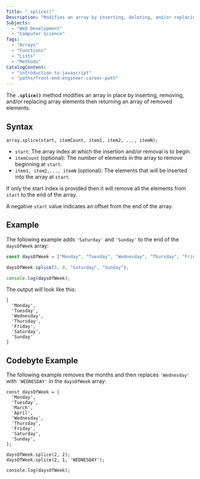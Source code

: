 ```yaml
---
Title: ".splice()"
Description: "Modifies an array by inserting, deleting, and/or replacing array elements then returns an array of deleted elements."
Subjects:
  - "Web Development"
  - "Computer Science"
Tags:
  - "Arrays"
  - "Functions"
  - "Lists"
  - "Methods"
CatalogContent:
  - "introduction-to-javascript"
  - "paths/front-end-engineer-career-path"
---
```


The **`.splice()`** method modifies an array in place by inserting, removing, and/or replacing array elements then returning an array of removed elements.

## Syntax

```pseudo
array.splice(start, itemCount, item1, item2, ..., itemN);
```

- `start`: The array index at which the insertion and/or removal is to begin.
- `itemCount` (optional): The number of elements in the array to remove beginning at `start`.
- `item1, item2,..., itemN` (optional): The elements that will be inserted into the array at `start`.

If only the start index is provided then it will remove all the elements from `start` to the end of the array.

A negative `start` value indicates an offset from the end of the array.

## Example

The following example adds `'Saturday'` and `'Sunday'` to the end of the `daysOfWeek` array:

```js
const daysOfWeek = ["Monday", "Tuesday", "Wednesday", "Thursday", "Friday"];

daysOfWeek.splice(5, 0, "Saturday", "Sunday");

console.log(daysOfWeek);
```

The output will look like this:

```shell
[
  'Monday',
  'Tuesday',
  'Wednesday',
  'Thursday',
  'Friday',
  'Saturday',
  'Sunday'
]
```

## Codebyte Example

The following example removes the months and then replaces `'Wednesday'` with `'WEDNESDAY'` in the `daysOfWeek` array:

```codebyte/javascript
const daysOfWeek = [
  'Monday',
  'Tuesday',
  'March',
  'April',
  'Wednesday',
  'Thursday',
  'Friday',
  'Saturday',
  'Sunday',
];

daysOfWeek.splice(2, 2);
daysOfWeek.splice(2, 1, 'WEDNESDAY');

console.log(daysOfWeek);
```

